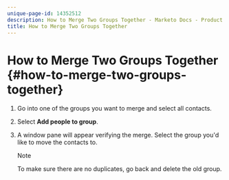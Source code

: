 ```yaml
---
unique-page-id: 14352512
description: How to Merge Two Groups Together - Marketo Docs - Product Documentation
title: How to Merge Two Groups Together
---
```


# How to Merge Two Groups Together {#how-to-merge-two-groups-together}

1. Go into one of the groups you want to merge and select all contacts.

1. Select **Add people to group**.

1. A window pane will appear verifying the merge. Select the group you'd like to move the contacts to.

   >[!NOTE]
   >
   >To make sure there are no duplicates, go back and delete the old group.
